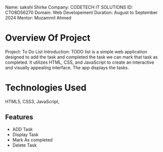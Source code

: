 Name: sakshi Shirke
Company: CODETECH IT SOLUTIONS
ID: CTO8DS6270
Domain: Web Developement
Duration: August to September 2024
Mentor: Muzammil Ahmed

# Overview Of Project
Project: To Do List
Introduction:
TODO list is a simple web application designed to add the task and completed the task we can mark that task as completed. It utilizes HTML, CSS, and JavaScript to create an interactive and visually appealing interface. The app displays the tasks.
# Technologies Used
HTML5,
CSS3,
JavaScript,
 
## Features
- ADD Task
- Display Task
- Mark As completed
- Delete Task

 
